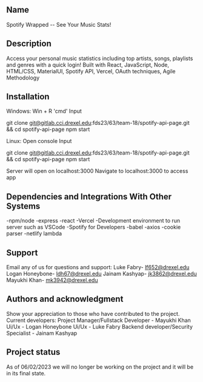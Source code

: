## Name
Spotify Wrapped -- See Your Music Stats!

## Description
Access your personal music statistics including top artists, songs, playlists and genres with a quick login!
Built with React, JavaScript, Node, HTML/CSS, MaterialUI, Spotify API, Vercel, OAuth techniques, Agile Methodology

## Installation
Windows: Win + R 'cmd' Input

git clone git@gitlab.cci.drexel.edu:fds23/63/team-18/spotify-api-page.git && cd spotify-api-page
npm start


Linux: Open console Input

git clone git@gitlab.cci.drexel.edu:fds23/63/team-18/spotify-api-page.git && cd spotify-api-page
npm start

Server will open on localhost:3000
Navigate to localhost:3000 to access app

## Dependencies and Integrations With Other Systems
-npm/node
-express
-react
-Vercel
-Development environment to run server such as VSCode
-Spotify for Developers
-babel
-axios
-cookie parser
-netlify lambda


## Support
Email any of us for questions and support:
Luke Fabry- lf652@drexel.edu
Logan Honeybone- ldh67@drexel.edu
Jainam Kashyap- jk3862@drexel.edu
Mayukhi Khan- mk3942@drexel.edu


## Authors and acknowledgment
Show your appreciation to those who have contributed to the project.
Current developers:
Project Manager/Fullstack Developer - Mayukhi Khan
Ui/Ux - Logan Honeybone 
Ui/Ux - Luke Fabry
Backend developer/Security Specialist - Jainam Kashyap

## Project status
As of 06/02/2023 we will no longer be working on the project and it will be in its final state.
